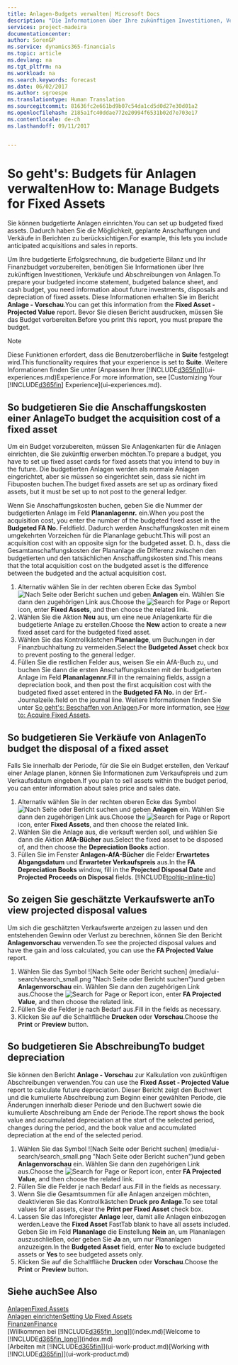 ```yaml
---
title: Anlagen-Budgets verwalten| Microsoft Docs
description: "Die Informationen über Ihre zukünftigen Investitionen, Verkäufe und Abschreibungen von Anlagen, die Ihnen helfen, Budget- und Planungen vorzubereiten."
services: project-madeira
documentationcenter: 
author: SorenGP
ms.service: dynamics365-financials
ms.topic: article
ms.devlang: na
ms.tgt_pltfrm: na
ms.workload: na
ms.search.keywords: forecast
ms.date: 06/02/2017
ms.author: sgroespe
ms.translationtype: Human Translation
ms.sourcegitcommit: 81636fc2e661bd9b07c54da1cd5d0d27e30d01a2
ms.openlocfilehash: 2185a1fc40ddae772e20994f6531b02d7e703e17
ms.contentlocale: de-ch
ms.lasthandoff: 09/11/2017


---
```

# <a name="how-to-manage-budgets-for-fixed-assets"></a><span data-ttu-id="eeb15-103">So geht's: Budgets für Anlagen verwalten</span><span class="sxs-lookup"><span data-stu-id="eeb15-103">How to: Manage Budgets for Fixed Assets</span></span>
<span data-ttu-id="eeb15-104">Sie können budgetierte Anlagen einrichten.</span><span class="sxs-lookup"><span data-stu-id="eeb15-104">You can set up budgeted fixed assets.</span></span> <span data-ttu-id="eeb15-105">Dadurch haben Sie die Möglichkeit, geplante Anschaffungen und Verkäufe in Berichten zu berücksichtigen.</span><span class="sxs-lookup"><span data-stu-id="eeb15-105">For example, this lets you include anticipated acquisitions and sales in reports.</span></span>  

<span data-ttu-id="eeb15-106">Um Ihre budgetierte Erfolgsrechnung, die budgetierte Bilanz und Ihr Finanzbudget vorzubereiten, benötigen Sie Informationen über Ihre zukünftigen Investitionen, Verkäufe und Abschreibungen von Anlagen.</span><span class="sxs-lookup"><span data-stu-id="eeb15-106">To prepare your budgeted income statement, budgeted balance sheet, and cash budget, you need information about future investments, disposals and depreciation of fixed assets.</span></span> <span data-ttu-id="eeb15-107">Diese Informationen erhalten Sie im Bericht **Anlage - Vorschau**.</span><span class="sxs-lookup"><span data-stu-id="eeb15-107">You can get this information from the **Fixed Asset - Projected Value** report.</span></span> <span data-ttu-id="eeb15-108">Bevor Sie diesen Bericht ausdrucken, müssen Sie das Budget vorbereiten.</span><span class="sxs-lookup"><span data-stu-id="eeb15-108">Before you print this report, you must prepare the budget.</span></span>  

> [!NOTE]  
>   <span data-ttu-id="eeb15-109">Diese Funktionen erfordert, dass die Benutzeroberfläche in **Suite** festgelegt wird.</span><span class="sxs-lookup"><span data-stu-id="eeb15-109">This functionality requires that your experience is set to **Suite**.</span></span> <span data-ttu-id="eeb15-110">Weitere Informationen finden Sie unter [Anpassen Ihrer [!INCLUDE[d365fin](includes/d365fin_md.md)]](ui-experiences.md)Experience.</span><span class="sxs-lookup"><span data-stu-id="eeb15-110">For more information, see [Customizing Your [!INCLUDE[d365fin](includes/d365fin_md.md)] Experience](ui-experiences.md).</span></span>

## <a name="to-budget-the-acquisition-cost-of-a-fixed-asset"></a><span data-ttu-id="eeb15-111">So budgetieren Sie die Anschaffungskosten einer Anlage</span><span class="sxs-lookup"><span data-stu-id="eeb15-111">To budget the acquisition cost of a fixed asset</span></span>
<span data-ttu-id="eeb15-112">Um ein Budget vorzubereiten, müssen Sie Anlagenkarten für die Anlagen einrichten, die Sie zukünftig erwerben möchten.</span><span class="sxs-lookup"><span data-stu-id="eeb15-112">To prepare a budget, you have to set up fixed asset cards for fixed assets that you intend to buy in the future.</span></span> <span data-ttu-id="eeb15-113">Die budgetierten Anlagen werden als normale Anlagen eingerichtet, aber sie müssen so eingerichtet sein, dass sie nicht im Fibuposten buchen.</span><span class="sxs-lookup"><span data-stu-id="eeb15-113">The budget fixed assets are set up as ordinary fixed assets, but it must be set up to not post to the general ledger.</span></span>

<span data-ttu-id="eeb15-114">Wenn Sie Anschaffungskosten buchen, geben Sie die Nummer der budgetierten Anlage im Feld **Plananlagennr.** ein.</span><span class="sxs-lookup"><span data-stu-id="eeb15-114">When you post the acquisition cost, you enter the number of the budgeted fixed asset in the **Budgeted FA No.**</span></span> <span data-ttu-id="eeb15-115">Feld</span><span class="sxs-lookup"><span data-stu-id="eeb15-115">field.</span></span> <span data-ttu-id="eeb15-116">Dadurch werden Anschaffungskosten mit einem umgekehrten Vorzeichen für die Plananlage gebucht.</span><span class="sxs-lookup"><span data-stu-id="eeb15-116">This will post an acquisition cost with an opposite sign for the budgeted asset.</span></span> <span data-ttu-id="eeb15-117">D. h., dass die Gesamtanschaffungskosten der Plananlage die Differenz zwischen den budgetierten und den tatsächlichen Anschaffungskosten sind.</span><span class="sxs-lookup"><span data-stu-id="eeb15-117">This means that the total acquisition cost on the budgeted asset is the difference between the budgeted and the actual acquisition cost.</span></span>

1. <span data-ttu-id="eeb15-118">Alternativ wählen Sie in der rechten oberen Ecke das Symbol ![Nach Seite oder Bericht suchen](media/ui-search/search_small.png "Nach Seite oder Bericht suchen") und geben **Anlagen** ein. Wählen Sie dann den zugehörigen Link aus.</span><span class="sxs-lookup"><span data-stu-id="eeb15-118">Choose the ![Search for Page or Report](media/ui-search/search_small.png "Search for Page or Report icon") icon, enter **Fixed Assets**, and then choose the related link.</span></span>
2. <span data-ttu-id="eeb15-119">Wählen Sie die Aktion **Neu** aus, um eine neue Anlagenkarte für die budgetierte Anlage zu erstellen.</span><span class="sxs-lookup"><span data-stu-id="eeb15-119">Choose the **New** action to create a new fixed asset card for the budgeted fixed asset.</span></span>
3. <span data-ttu-id="eeb15-120">Wählen Sie das Kontrollkästchen **Plananlage**, um Buchungen in der Finanzbuchhaltung zu vermeiden.</span><span class="sxs-lookup"><span data-stu-id="eeb15-120">Select the **Budgeted Asset** check box to prevent posting to the general ledger.</span></span>
4. <span data-ttu-id="eeb15-121">Füllen Sie die restlichen Felder aus, weisen Sie ein AfA-Buch zu, und buchen Sie dann die ersten Anschaffungskosten mit der budgetierten Anlage im Feld **Plananlagennr.**</span><span class="sxs-lookup"><span data-stu-id="eeb15-121">Fill in the remaining fields, assign a depreciation book, and then post the first acquisition cost with the budgeted fixed asset entered in the **Budgeted FA No.**</span></span> <span data-ttu-id="eeb15-122">in der Erf.-Journalzeile.</span><span class="sxs-lookup"><span data-stu-id="eeb15-122">field on the journal line.</span></span> <span data-ttu-id="eeb15-123">Weitere Informationen finden Sie unter [So geht's: Beschaffen von Anlagen](fa-how-acquire.md).</span><span class="sxs-lookup"><span data-stu-id="eeb15-123">For more information, see [How to: Acquire Fixed Assets](fa-how-acquire.md).</span></span>

## <a name="to-budget-the-disposal-of-a-fixed-asset"></a><span data-ttu-id="eeb15-124">So budgetieren Sie Verkäufe von Anlagen</span><span class="sxs-lookup"><span data-stu-id="eeb15-124">To budget the disposal of a fixed asset</span></span>
<span data-ttu-id="eeb15-125">Falls Sie innerhalb der Periode, für die Sie ein Budget erstellen, den Verkauf einer Anlage planen, können Sie Informationen zum Verkaufspreis und zum Verkaufsdatum eingeben.</span><span class="sxs-lookup"><span data-stu-id="eeb15-125">If you plan to sell assets within the budget period, you can enter information about sales price and sales date.</span></span>

1. <span data-ttu-id="eeb15-126">Alternativ wählen Sie in der rechten oberen Ecke das Symbol ![Nach Seite oder Bericht suchen](media/ui-search/search_small.png "Nach Seite oder Bericht suchen") und geben **Anlagen** ein. Wählen Sie dann den zugehörigen Link aus.</span><span class="sxs-lookup"><span data-stu-id="eeb15-126">Choose the ![Search for Page or Report](media/ui-search/search_small.png "Search for Page or Report icon") icon, enter **Fixed Assets**, and then choose the related link.</span></span>
2. <span data-ttu-id="eeb15-127">Wählen Sie die Anlage aus, die verkauft werden soll, und wählen Sie dann die Aktion **AfA-Bücher** aus.</span><span class="sxs-lookup"><span data-stu-id="eeb15-127">Select the fixed asset to be disposed of, and then choose the **Depreciation Books** action.</span></span>
3. <span data-ttu-id="eeb15-128">Füllen Sie im Fenster **Anlagen-AfA-Bücher** die Felder **Erwartetes Abgangsdatum** und **Erwarteter Verkaufspreis** aus.</span><span class="sxs-lookup"><span data-stu-id="eeb15-128">In the **FA Depreciation Books** window, fill in the **Projected Disposal Date** and **Projected Proceeds on Disposal** fields.</span></span> [!INCLUDE[tooltip-inline-tip](includes/tooltip-inline-tip_md.md)]

## <a name="to-view-projected-disposal-values"></a><span data-ttu-id="eeb15-129">So zeigen Sie geschätzte Verkaufswerte an</span><span class="sxs-lookup"><span data-stu-id="eeb15-129">To view projected disposal values</span></span>
<span data-ttu-id="eeb15-130">Um sich die geschätzten Verkaufswerte anzeigen zu lassen und den entstehenden Gewinn oder Verlust zu berechnen, können Sie den Bericht **Anlagenvorschau** verwenden.</span><span class="sxs-lookup"><span data-stu-id="eeb15-130">To see the projected disposal values and have the gain and loss calculated, you can use the **FA Projected Value** report.</span></span>

1. <span data-ttu-id="eeb15-131">Wählen Sie das Symbol ![Nach Seite oder Bericht suchen] (media/ui-search/search_small.png "Nach Seite oder Bericht suchen")und geben **Anlagenvorschau** ein. Wählen Sie dann den zugehörigen Link aus.</span><span class="sxs-lookup"><span data-stu-id="eeb15-131">Choose the ![Search for Page or Report](media/ui-search/search_small.png "Search for Page or Report icon") icon, enter **FA Projected Value**, and then choose the related link.</span></span>
2. <span data-ttu-id="eeb15-132">Füllen Sie die Felder je nach Bedarf aus.</span><span class="sxs-lookup"><span data-stu-id="eeb15-132">Fill in the fields as necessary.</span></span>
3. <span data-ttu-id="eeb15-133">Klicken Sie auf die Schaltfläche **Drucken** oder **Vorschau**.</span><span class="sxs-lookup"><span data-stu-id="eeb15-133">Choose the **Print** or **Preview** button.</span></span>

## <a name="to-budget-depreciation"></a><span data-ttu-id="eeb15-134">So budgetieren Sie Abschreibung</span><span class="sxs-lookup"><span data-stu-id="eeb15-134">To budget depreciation</span></span>
<span data-ttu-id="eeb15-135">Sie können den Bericht **Anlage - Vorschau** zur Kalkulation von zukünftigen Abschreibungen verwenden.</span><span class="sxs-lookup"><span data-stu-id="eeb15-135">You can use the **Fixed Asset - Projected Value** report to calculate future depreciation.</span></span> <span data-ttu-id="eeb15-136">Dieser Bericht zeigt den Buchwert und die kumulierte Abschreibung zum Beginn einer gewählten Periode, die Änderungen innerhalb dieser Periode und den Buchwert sowie die kumulierte Abschreibung am Ende der Periode.</span><span class="sxs-lookup"><span data-stu-id="eeb15-136">The report shows the book value and accumulated depreciation at the start of the selected period, changes during the period, and the book value and accumulated depreciation at the end of the selected period.</span></span>

1. <span data-ttu-id="eeb15-137">Wählen Sie das Symbol ![Nach Seite oder Bericht suchen] (media/ui-search/search_small.png "Nach Seite oder Bericht suchen")und geben **Anlagenvorschau** ein. Wählen Sie dann den zugehörigen Link aus.</span><span class="sxs-lookup"><span data-stu-id="eeb15-137">Choose the ![Search for Page or Report](media/ui-search/search_small.png "Search for Page or Report icon") icon, enter **FA Projected Value**, and then choose the related link.</span></span>
2. <span data-ttu-id="eeb15-138">Füllen Sie die Felder je nach Bedarf aus.</span><span class="sxs-lookup"><span data-stu-id="eeb15-138">Fill in the fields as necessary.</span></span>
3. <span data-ttu-id="eeb15-139">Wenn Sie die Gesamtsummen für alle Anlagen anzeigen möchten, deaktivieren Sie das Kontrollkästchen **Druck pro Anlage**.</span><span class="sxs-lookup"><span data-stu-id="eeb15-139">To see total values for all assets, clear the **Print per Fixed Asset** check box.</span></span>
4. <span data-ttu-id="eeb15-140">Lassen Sie das Inforegister **Anlage** leer, damit alle Anlagen einbezogen werden.</span><span class="sxs-lookup"><span data-stu-id="eeb15-140">Leave the **Fixed Asset** FastTab blank to have all assets included.</span></span> <span data-ttu-id="eeb15-141">Geben Sie im Feld **Plananlage** die Einstellung **Nein** an, um Plananlagen auszuschließen, oder geben Sie **Ja** an, um nur Plananlagen anzuzeigen.</span><span class="sxs-lookup"><span data-stu-id="eeb15-141">In the **Budgeted Asset** field, enter **No** to exclude budgeted assets or **Yes** to see budgeted assets only.</span></span>
5. <span data-ttu-id="eeb15-142">Klicken Sie auf die Schaltfläche **Drucken** oder **Vorschau**.</span><span class="sxs-lookup"><span data-stu-id="eeb15-142">Choose the **Print** or **Preview** button.</span></span>

## <a name="see-also"></a><span data-ttu-id="eeb15-143">Siehe auch</span><span class="sxs-lookup"><span data-stu-id="eeb15-143">See Also</span></span>
[<span data-ttu-id="eeb15-144">Anlagen</span><span class="sxs-lookup"><span data-stu-id="eeb15-144">Fixed Assets</span></span>](fa-manage.md)  
[<span data-ttu-id="eeb15-145">Anlagen einrichten</span><span class="sxs-lookup"><span data-stu-id="eeb15-145">Setting Up Fixed Assets</span></span>](fa-setup.md)  
[<span data-ttu-id="eeb15-146">Finanzen</span><span class="sxs-lookup"><span data-stu-id="eeb15-146">Finance</span></span>](finance.md)  
<span data-ttu-id="eeb15-147">[Willkommen bei [!INCLUDE[d365fin_long](includes/d365fin_long_md.md)]](index.md)</span><span class="sxs-lookup"><span data-stu-id="eeb15-147">[Welcome to [!INCLUDE[d365fin_long](includes/d365fin_long_md.md)]](index.md)</span></span>  
<span data-ttu-id="eeb15-148">[Arbeiten mit [!INCLUDE[d365fin](includes/d365fin_md.md)]](ui-work-product.md)</span><span class="sxs-lookup"><span data-stu-id="eeb15-148">[Working with [!INCLUDE[d365fin](includes/d365fin_md.md)]](ui-work-product.md)</span></span>


